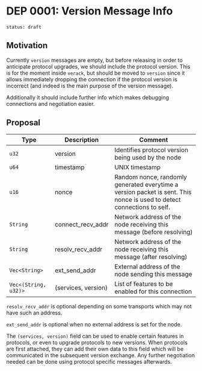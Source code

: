 # DEP 0001: Version Message Info

```
status: draft
```

## Motivation

Currently `version` messages are empty, but before releasing in order to anticipate protocol
upgrades, we should include the protocol version. This is for the moment inside `verack`,
but should be moved to `version` since it allows immediately dropping the connection if the
protocol version is incorrect (and indeed is the main purpose of the version message).

Additionally it should include further info which makes debugging connections and negotiation
easier.

## Proposal

| Type                 | Description         | Comment                                                                                                                |
|----------------------|---------------------|------------------------------------------------------------------------------------------------------------------------|
| `u32`                | version             | Identifies protocol version being used by the node                                                                     |
| `u64`                | timestamp           | UNIX timestamp                                                                                                         |
| `u16`                | nonce               | Random nonce, randomly generated everytime a version packet is sent. This nonce is used to detect connections to self. |
| `String`             | connect_recv_addr   | Network address of the node receiving this message (before resolving)                                                  |
| `String`             | resolv_recv_addr    | Network address of the node receiving this message (after resolving)                                                   |
| `Vec<String>`        | ext_send_addr       | External address of the node sending this message                                                                      |
| `Vec<(String, u32)>` | (services, version) | List of features to be enabled for this connection                                                                     |

`resolv_recv_addr` is optional depending on some transports which may not have such an address.

`ext_send_addr` is optional when no external address is set for the node.

The `(services, version)` field can be used to enable certain features in protocols, or even to upgrade protocols to new versions.
When protocols are first attached, they can add their own data to this field which will be communicated in the subsequent version exchange.
Any further negotiation needed can be done using protocol specific messages afterwards.

